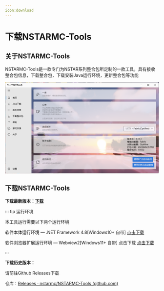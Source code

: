 ```yaml
---
icon:download
---
```

# 下载NSTARMC-Tools

## 关于NSTARMC-Tools

NSTARMC-Tools是一款专门为NSTAR系列整合包所定制的一款工具，具有接收整合包信息，下载整合包，下载安装Java运行环境，更新整合包等功能

![image-20220313113220763](./readme.assets/image-20220313113220763.png)

## 下载NSTARMC-Tools

**下载最新版本：[下载](https://res.nstarmc.cn/latest/NSTARMC-Tools.exe)**

::: tip 运行环境

本工具运行需要以下两个运行环境

软件本体运行环境 — .NET Framework 4.8[Windows10+ 自带]  [点击下载](https://go.microsoft.com/fwlink/?linkid=2088631)  

软件浏览器扩展运行环境 — Webview2[Windows11+ 自带] 点击下载 [点击下载](https://msedge.sf.dl.delivery.mp.microsoft.com/filestreamingservice/files/61941fe4-55e6-4948-ac81-919de7e15d5b/MicrosoftEdgeWebView2RuntimeInstallerX64.exe)

:::



**下载历史版本：**

请前往Github Releases下载

仓库：[Releases · nstarmc/NSTARMC-Tools (github.com)](https://github.com/nstarmc/NSTARMC-Tools/releases)
